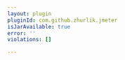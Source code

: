 ```yaml
---
layout: plugin
pluginId: com.github.zhurlik.jmeter
isJarAvailable: true
error: ''
violations: []

---
```

